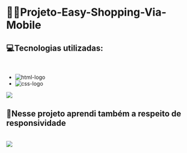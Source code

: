 # 👨‍💻Projeto-Easy-Shopping-Via-Mobile

 <h2>💻Tecnologias utilizadas: </h2><br>

 - <img src="https://img.shields.io/badge/HTML5-E34F26?style=for-the-badge&logo=html5&logoColor=white" alt="html-logo"/>
 - <img src="https://img.shields.io/badge/CSS3-1572B6?style=for-the-badge&logo=css3&logoColor=white" alt="css-logo"/>
 
 <img src="https://github.com/kauamath/Projeto-Easy-Shopping-Via-Mobile/blob/master/assets/desktop.png?raw=true">
 
 <h2>📱Nesse projeto aprendi também a respeito de responsividade  </h2><br>

 
 <img src="https://github.com/kauamath/Projeto-Easy-Shopping-Via-Mobile/blob/master/assets/mobile.png?raw=true">
